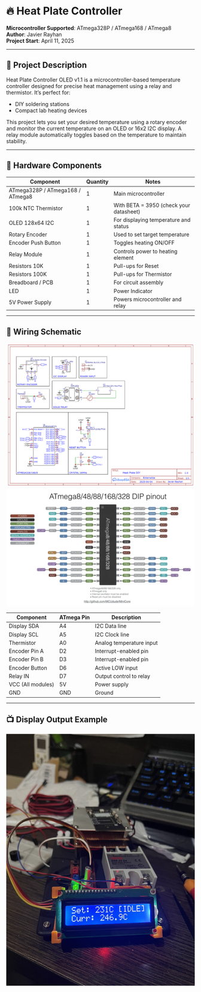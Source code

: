 # 🔥 Heat Plate Controller 

**Microcontroller Supported**: ATmega328P / ATmega168 / ATmega8  
**Author**: Javier Rayhan  
**Project Start**: April 11, 2025

---

## 📌 Project Description

Heat Plate Controller OLED v1.1 is a microcontroller-based temperature controller designed for precise heat management using a relay and thermistor. It’s perfect for:

- DIY soldering stations  
- Compact lab heating devices

This project lets you set your desired temperature using a rotary encoder and monitor the current temperature on an OLED or 16x2 I2C display. A relay module automatically toggles based on the temperature to maintain stability.

---

## 🧰 Hardware Components

| Component            | Quantity | Notes                                        |
|----------------------|----------|----------------------------------------------|
| ATmega328P / ATmega168 / ATmega8 | 1        | Main microcontroller                         |
| 100k NTC Thermistor  | 1        | With BETA = 3950 (check your datasheet)      |
| OLED 128x64 I2C      | 1        | For displaying temperature and status        |
| Rotary Encoder       | 1        | Used to set target temperature               |
| Encoder Push Button  | 1        | Toggles heating ON/OFF                       |
| Relay Module         | 1        | Controls power to heating element            |
| Resistors 10K        | 1        | Pull-ups for Reset                           |
| Resistors 100K       | 1        | Pull-ups for Thermistor                      |
| Breadboard / PCB     | 1        | For circuit assembly                         |
| LED                  | 1        | Power Indicator                              |
| 5V Power Supply      | 1        | Powers microcontroller and relay             |

---

## 🔌 Wiring Schematic
![Schematic](images/schematic.png)
![Pinout](images/atmega-pinout.webp)

| Component              | ATmega Pin | Description                |
|------------------------|----------------|----------------------------|
| Display SDA            | A4             | I2C Data line              |
| Display SCL            | A5             | I2C Clock line             |
| Thermistor             | A0             | Analog temperature input   |
| Encoder Pin A          | D2             | Interrupt-enabled pin      |
| Encoder Pin B          | D3             | Interrupt-enabled pin      |
| Encoder Button         | D6             | Active LOW input           |
| Relay IN               | D7             | Output control to relay    |
| VCC (All modules)      | 5V             | Power supply               |
| GND                    | GND            | Ground                     |

---

## 📺 Display Output Example
![16x2](images/16x2.jpg)

